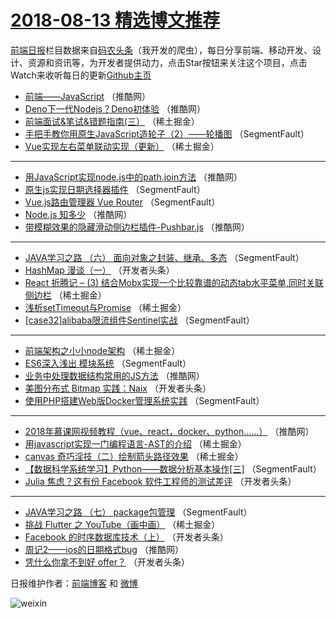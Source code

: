 # [2018-08-13 精选博文推荐](http://hao.caibaojian.com/date/2018/08/13)

[前端日报](http://caibaojian.com/c/news)栏目数据来自[码农头条](http://hao.caibaojian.com/)（我开发的爬虫），每日分享前端、移动开发、设计、资源和资讯等，为开发者提供动力，点击Star按钮来关注这个项目，点击Watch来收听每日的更新[Github主页](https://github.com/kujian/frontendDaily)
* [前端——JavaScript](http://hao.caibaojian.com/82950.html) （推酷网）
* [Deno下一代Nodejs？Deno初体验](http://hao.caibaojian.com/82943.html) （推酷网）
* [前端面试&amp;笔试&amp;错题指南(三）](http://hao.caibaojian.com/82897.html) （稀土掘金）
* [手把手教你用原生JavaScript造轮子（2）——轮播图](http://hao.caibaojian.com/82879.html) （SegmentFault）
* [Vue实现左右菜单联动实现（更新）](http://hao.caibaojian.com/82905.html) （稀土掘金）

***
* [用JavaScript实现node.js中的path.join方法](http://hao.caibaojian.com/82951.html) （推酷网）
* [原生js实现日期选择器插件](http://hao.caibaojian.com/82887.html) （SegmentFault）
* [Vue.js路由管理器 Vue Router](http://hao.caibaojian.com/82888.html) （SegmentFault）
* [Node.js 知多少](http://hao.caibaojian.com/82942.html) （推酷网）
* [带模糊效果的隐藏滑动侧边栏插件-Pushbar.js](http://hao.caibaojian.com/82948.html) （推酷网）

***
* [JAVA学习之路 （六） 面向对象之封装、继承、多态](http://hao.caibaojian.com/82891.html) （SegmentFault）
* [HashMap 漫谈（一）](http://hao.caibaojian.com/82929.html) （开发者头条）
* [React 折腾记 &#8211; (3) 结合Mobx实现一个比较靠谱的动态tab水平菜单,同时关联侧边栏](http://hao.caibaojian.com/82903.html) （稀土掘金）
* [浅析setTimeout与Promise](http://hao.caibaojian.com/82894.html) （稀土掘金）
* [[case32]alibaba限流组件Sentinel实战](http://hao.caibaojian.com/82886.html) （SegmentFault）

***
* [前端架构之小小node架构](http://hao.caibaojian.com/82896.html) （稀土掘金）
* [ES6深入浅出 模块系统](http://hao.caibaojian.com/82880.html) （SegmentFault）
* [业务中处理数据结构常用的JS方法](http://hao.caibaojian.com/82945.html) （推酷网）
* [美图分布式 Bitmap 实践：Naix](http://hao.caibaojian.com/82924.html) （开发者头条）
* [使用PHP搭建Web版Docker管理系统实践](http://hao.caibaojian.com/82878.html) （SegmentFault）

***
* [2018年慕课网视频教程（vue、react，docker、python&#8230;&#8230;）](http://hao.caibaojian.com/82946.html) （推酷网）
* [用javascript实现一门编程语言-AST的介绍](http://hao.caibaojian.com/82898.html) （稀土掘金）
* [canvas 奇巧淫技（二）绘制箭头路径效果](http://hao.caibaojian.com/82899.html) （稀土掘金）
* [【数据科学系统学习】Python——数据分析基本操作[三]](http://hao.caibaojian.com/82881.html) （SegmentFault）
* [Julia 焦虑？这有份 Facebook 软件工程师的测试差评](http://hao.caibaojian.com/82925.html) （开发者头条）

***
* [JAVA学习之路 （七） package包管理](http://hao.caibaojian.com/82890.html) （SegmentFault）
* [挑战 Flutter 之 YouTube（画中画）](http://hao.caibaojian.com/82900.html) （稀土掘金）
* [Facebook 的时序数据库技术（上）](http://hao.caibaojian.com/82926.html) （开发者头条）
* [周记2——ios的日期格式bug](http://hao.caibaojian.com/82949.html) （推酷网）
* [凭什么你拿不到好 offer？](http://hao.caibaojian.com/82921.html) （开发者头条）

日报维护作者：[前端博客](http://caibaojian.com/) 和 [微博](http://caibaojian.com/go/weibo)

![weixin](https://user-images.githubusercontent.com/3055447/38468989-651132ac-3b80-11e8-8e6b-15122322a9d7.png)
